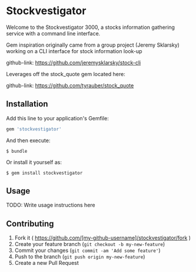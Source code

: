 # Stockvestigator

Welcome to the Stockvestigator 3000, a stocks information gathering service with a command line interface.

Gem inspiration originally came from a group project (Jeremy Sklarsky) working on a CLI interface for stock information look-up

github-link: https://github.com/jeremysklarsky/stock-cli

Leverages off the stock_quote gem located here:

github-link: https://github.com/tyrauber/stock_quote

## Installation

Add this line to your application's Gemfile:

```ruby
gem 'stockvestigator'
```

And then execute:

    $ bundle

Or install it yourself as:

    $ gem install stockvestigator

## Usage

TODO: Write usage instructions here

## Contributing

1. Fork it ( https://github.com/[my-github-username]/stockvestigator/fork )
2. Create your feature branch (`git checkout -b my-new-feature`)
3. Commit your changes (`git commit -am 'Add some feature'`)
4. Push to the branch (`git push origin my-new-feature`)
5. Create a new Pull Request
